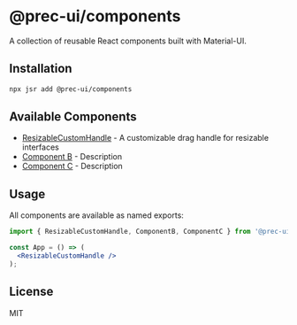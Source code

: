 # @prec-ui/components

A collection of reusable React components built with Material-UI.

## Installation

```bash
npx jsr add @prec-ui/components
```

## Available Components

- [ResizableCustomHandle](./ResizableCustomHandle/README.md) - A customizable drag handle for resizable interfaces
- [Component B](./ComponentB/README.md) - Description
- [Component C](./ComponentC/README.md) - Description

## Usage

All components are available as named exports:

```jsx
import { ResizableCustomHandle, ComponentB, ComponentC } from '@prec-ui/components';

const App = () => (
  <ResizableCustomHandle />
);
```

## License

MIT